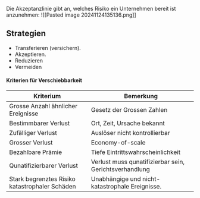 Die Akzeptanzlinie gibt an, welches Risiko ein Unternehmen bereit ist anzunehmen:
![[Pasted image 20241124135136.png]]

## Strategien
- Transferieren (versichern).
- Akzeptieren.
- Reduzieren
- Vermeiden

#### Kriterien für Verschiebbarkeit

| Kriterium                                      | Bemerkung                                              |
| ---------------------------------------------- | ------------------------------------------------------ |
| Grosse Anzahl ähnlicher Ereignisse             | Gesetz der Grossen Zahlen                              |
| Bestimmbarer Verlust                           | Ort, Zeit, Ursache bekannt                             |
| Zufälliger Verlust                             | Auslöser nicht kontrollierbar                          |
| Grosser Verlust                                | Economy-of-scale                                       |
| Bezahlbare Prämie                              | Tiefe Eintrittswahrscheinlichkeit                      |
| Qunatifizierbarer Verlust                      | Verlust muss qunatifizierbar sein, Gerichtsverhandlung |
| Stark begrenztes Risiko katastrophaler Schäden | Unabhängige und nicht-katastrophale Ereignisse.        |
